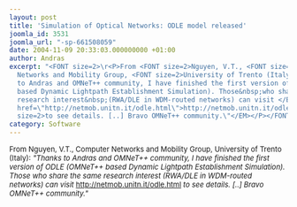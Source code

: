 ```yaml
---
layout: post
title: 'Simulation of Optical Networks: ODLE model released'
joomla_id: 3531
joomla_url: "-sp-661508059"
date: 2004-11-09 20:33:03.000000000 +01:00
author: Andras
excerpt: "<FONT size=2>\r<P>From <FONT size=2>Nguyen, V.T., <FONT size=2>Computer
  Networks and Mobility Group, <FONT size=2>University of Trento (Italy): <EM>\"</EM></FONT></FONT></FONT><EM>Thanks
  to Andras and OMNeT++ community, I have finished the first version of ODLE (OMNeT++
  based Dynamic Lightpath Establishment Simulation). Those&nbsp;who share the same
  research interest&nbsp;(RWA/DLE in WDM-routed networks) can visit </EM></FONT><A
  href=\"http://netmob.unitn.it/odle.html\">http://netmob.unitn.it/odle.html</A> <EM><FONT
  size=2>to see details. [..] Bravo OMNeT++ community.\"</EM></P></FONT>"
category: Software
---
```

<FONT size=2>
<P>From <FONT size=2>Nguyen, V.T., <FONT size=2>Computer Networks and Mobility Group, <FONT size=2>University of Trento (Italy): <EM>"</EM></FONT></FONT></FONT><EM>Thanks to Andras and OMNeT++ community, I have finished the first version of ODLE (OMNeT++ based Dynamic Lightpath Establishment Simulation). Those&nbsp;who share the same research interest&nbsp;(RWA/DLE in WDM-routed networks) can visit </EM></FONT><A href="http://netmob.unitn.it/odle.html">http://netmob.unitn.it/odle.html</A> <EM><FONT size=2>to see details. [..] Bravo OMNeT++ community."</EM></P></FONT>
